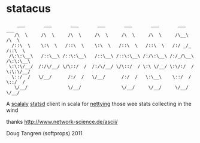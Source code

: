 # statacus

        ___       ___       ___       ___       ___       ___       ___       ___
       /\  \     /\  \     /\  \     /\  \     /\  \     /\  \     /\__\     /\  \
      /::\  \    \:\  \   /::\  \    \:\  \   /::\  \   /::\  \   /:/ _/_   /::\  \
     /\:\:\__\   /::\__\ /::\:\__\   /::\__\ /::\:\__\ /:/\:\__\ /:/_/\__\ /\:\:\__\
     \:\:\/__/  /:/\/__/ \/\::/  /  /:/\/__/ \/\::/  / \:\ \/__/ \:\/:/  / \:\:\/__/
      \::/  /   \/__/      /:/  /   \/__/      /:/  /   \:\__\    \::/  /   \::/  /
       \/__/               \/__/               \/__/     \/__/     \/__/     \/__/


A [scalaly][scala] [statsd][sd] client in scala for [nettying](http://en.wikipedia.org/wiki/Butterfly_net) those wee stats collecting in the wind

thanks http://www.network-science.de/ascii/

Doug Tangren (softprops) 2011

[sd]: https://github.com/etsy/statsd#readme
[scala]: http://www.scala-lang.org/

